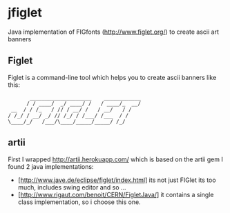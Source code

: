 # jfiglet

Java implementation of FIGfonts (http://www.figlet.org/) to create ascii art banners

## Figlet

Figlet is a command-line tool which helps you to create ascii banners like this:

```
       ____________________    ____________
      / / ____/  _/ ____/ /   / ____/_  __/
 __  / / /_   / // / __/ /   / __/   / /   
/ /_/ / __/ _/ // /_/ / /___/ /___  / /    
\____/_/   /___/\____/_____/_____/ /_/     
```

## artii

First I wrapped http://artii.herokuapp.com/ which is based on the artii gem
I found 2 java implementations:
- [http://www.jave.de/eclipse/figlet/index.html] its not just FIGlet its too much, includes swing editor and so ...
- [http://www.rigaut.com/benoit/CERN/FigletJava/] it contains a single class implementation, so i choose this one.


